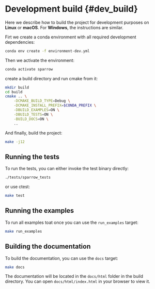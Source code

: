 


Development build                             {#dev_build}
====================

Here we describe how to build the project for development purposes on **Linux** or **macOS**.
For **Windows**, the instructions are similar.

Firt we create a conda environment with all required development dependencies:

```bash
conda env create -f environment-dev.yml
```

Then we activate the environment:

```bash 
conda activate sparrow
```

create a build directory and run cmake from it:

```bash
mkdir build
cd build
cmake .. \
    -DCMAKE_BUILD_TYPE=Debug \
    -DCMAKE_INSTALL_PREFIX=$CONDA_PREFIX \
    -DBUILD_EXAMPLES=ON \
    -DBUILD_TESTS=ON \
    -BUILD_DOCS=ON \
    ..
```

And finally, build the project:

```bash
make -j12
```

Running the tests
--------------------

To run the tests, you can either invoke the test binary directly:
```bash
./tests/sparrow_tests
```

or use ctest:
```bash
make test
```



Running the examples
--------------------
To run all examples toat once you can use the `run_examples` target:
```bash
make run_examples
```


Building the documentation
--------------------------
To build the documentation, you can use the `docs` target:
```bash
make docs
```

The documentation will be located in the `docs/html` folder in the build directory. You can open `docs/html/index.html` in your browser to view it.


